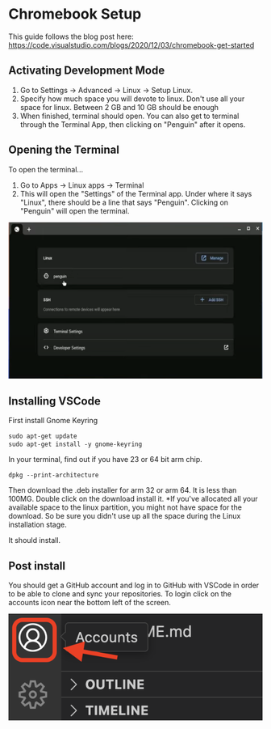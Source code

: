 # Chromebook Setup

This guide follows the blog post here: https://code.visualstudio.com/blogs/2020/12/03/chromebook-get-started

## Activating Development Mode

1. Go to Settings -> Advanced -> Linux -> Setup Linux.
2. Specify how much space you will devote to linux. Don't use all your space for linux. Between 2 GB and 10 GB should be enough
3. When finished, terminal should open. You can also get to terminal through the Terminal App, then clicking on "Penguin" after it opens.

## Opening the Terminal

To open the terminal...

1. Go to Apps -> Linux apps -> Terminal
2. This will open the "Settings" of the Terminal app. Under where it says "Linux", there should be a line that says "Penguin". Clicking on "Penguin" will open the terminal.

![screen shot of opening terminal](img/chromebook-open-terminal.png)

## Installing VSCode

First install Gnome Keyring

    sudo apt-get update
    sudo apt-get install -y gnome-keyring

In your terminal, find out if you have 23 or 64 bit arm chip.

    dpkg --print-architecture


Then download the .deb installer for arm 32 or arm 64. It is less than 100MG. Double click on the download install it. *If you've allocated all your available space to the linux partition, you might not have space for the download. So be sure you didn't use up all the space during the Linux installation stage.

It should install.

## Post install

You should get a GitHub account and log in to GitHub with VSCode in order to be able to clone and sync your repositories. To login click on the accounts icon near the bottom left of the screen.

![VSCode accounts screenshot](img/VSCode-accounts.png)


